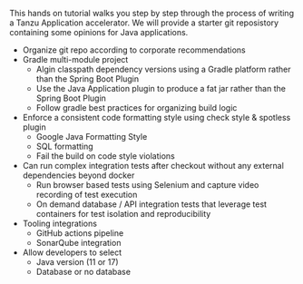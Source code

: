 This hands on tutorial walks you step by step through the process of 
writing a Tanzu Application accelerator. We will provide a starter
git reposistory containing some opinions for Java applications.

* Organize git repo according to corporate recommendations 
* Gradle multi-module project 
    - Algin classpath dependency versions using a Gradle platform rather than the  Spring Boot Plugin 
    - Use the Java Application plugin to produce a fat jar rather than the Spring Boot Plugin 
    - Follow gradle best practices for organizing build logic
* Enforce a consistent code formatting style using check style &     spotless plugin 
    - Google Java Formatting Style
    - SQL formatting
    - Fail the build on code style violations 
* Can run complex integration tests after checkout without any external dependencies beyond docker 
    - Run browser based tests using Selenium and capture video recording of test execution 
    - On demand database / API integration tests that leverage test containers for test isolation and reproducibility 
* Tooling integrations 
    - GitHub actions pipeline
    - SonarQube integration 
* Allow developers to select 
    - Java version (11 or 17)
    - Database or no database 
